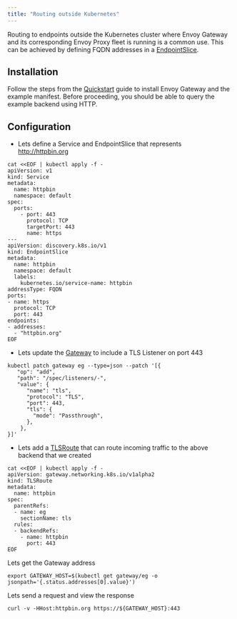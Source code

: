 ```yaml
---
title: "Routing outside Kubernetes"
---
```


Routing to endpoints outside the Kubernetes cluster where Envoy Gateway and its corresponding Envoy Proxy fleet is
running is a common use. This can be achieved by defining FQDN addresses in a [EndpointSlice][].

## Installation

Follow the steps from the [Quickstart](../../quickstart) guide to install Envoy Gateway and the example manifest.
Before proceeding, you should be able to query the example backend using HTTP.

## Configuration

* Lets define a Service and EndpointSlice that represents http://httpbin.org

```shell
cat <<EOF | kubectl apply -f -
apiVersion: v1
kind: Service
metadata:
  name: httpbin
  namespace: default
spec:
  ports:
    - port: 443
      protocol: TCP
      targetPort: 443
      name: https
---
apiVersion: discovery.k8s.io/v1
kind: EndpointSlice
metadata:
  name: httpbin
  namespace: default
  labels:
    kubernetes.io/service-name: httpbin 
addressType: FQDN
ports:
- name: https
  protocol: TCP
  port: 443
endpoints:
- addresses:
  - "httpbin.org"
EOF
```

* Lets update the [Gateway][] to include a TLS Listener on port 443

```shell
kubectl patch gateway eg --type=json --patch '[{
   "op": "add",
   "path": "/spec/listeners/-",
   "value": {
      "name": "tls",
      "protocol": "TLS",
      "port": 443,
      "tls": {
        "mode": "Passthrough",
      },
    },
}]'
```

* Lets add a [TLSRoute][] that can route incoming traffic to the above backend that we created
```shell
cat <<EOF | kubectl apply -f -
apiVersion: gateway.networking.k8s.io/v1alpha2
kind: TLSRoute
metadata:
  name: httpbin 
spec:
  parentRefs:
  - name: eg 
    sectionName: tls
  rules:
  - backendRefs:
    - name: httpbin
      port: 443
EOF
```    

Lets get the Gateway address

```shell
export GATEWAY_HOST=$(kubectl get gateway/eg -o jsonpath='{.status.addresses[0].value}')
```


Lets send a request and view the response
```shell
curl -v -HHost:httpbin.org https://${GATEWAY_HOST}:443
```

[EndpointSlice]: https://kubernetes.io/docs/concepts/services-networking/endpoint-slices/
[Gateway]: https://gateway-api.sigs.k8s.io/api-types/gateway/
[TLSRoute]: https://gateway-api.sigs.k8s.io/reference/spec/#gateway.networking.k8s.io/v1alpha2.TLSRoute
